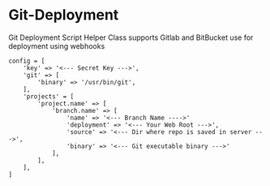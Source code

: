 # Git-Deployment
Git Deployment Script Helper Class supports Gitlab and BitBucket
use for deployment using webhooks
```
config = [
    'key' => '<--- Secret Key --->',
    'git' => [
        'binary' => '/usr/bin/git',
    ],
    'projects' = [
        'project.name' => [
            'branch.name' => [
                'name' => '<--- Branch Name ---->'
                'deployment' => '<--- Your Web Root --->',
                'source' => '<--- Dir where repo is saved in server --->',
                'binary' => '<--- Git executable binary --->'
            ],
        ],
    ],
]
```
